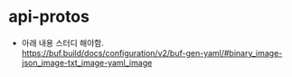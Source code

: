 # api-protos
- 아래 내용 스터디 해야함.  
https://buf.build/docs/configuration/v2/buf-gen-yaml/#binary_image-json_image-txt_image-yaml_image